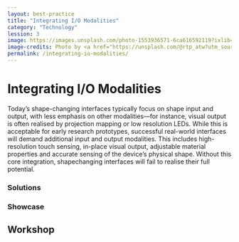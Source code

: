 ```yaml
---
layout: best-practice
title: "Integrating I/O Modalities"
category: "Technology"
lession: 3
image: https://images.unsplash.com/photo-1553936571-6ca616592119?ixlib=rb-1.2.1&ixid=eyJhcHBfaWQiOjEyMDd9&auto=format&fit=crop&w=1950&q=80
image-credits: Photo by <a href="https://unsplash.com/@rtp_atw?utm_source=unsplash&amp;utm_medium=referral&amp;utm_content=creditCopyText">Ratapan Anantawat</a> on <a href="/s/photos/led?utm_source=unsplash&amp;utm_medium=referral&amp;utm_content=creditCopyText">Unsplash</a>
permalink: /integrating-io-modalities/
---
```


# Integrating I/O Modalities
Today’s shape-changing interfaces typically focus on shape input and output, with less emphasis on other modalities—for instance, visual output is often realised by projection mapping or low resolution LEDs. While this is acceptable for early research prototypes, successful real-world interfaces will demand additional input and output modalities. This includes high-resolution touch sensing, in-place visual output, adjustable material properties and accurate sensing of the device’s physical shape. Without this core integration, shapechanging interfaces will fail to realise their full potential.

### Solutions

### Showcase

## Workshop

